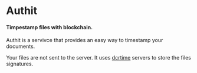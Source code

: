 # Authit 

#### Timpestamp files with blockchain.

Authit is a servivce that provides an easy way to timestamp your documents.

Your files are not sent to the server. 
It uses [dcrtime](https://github.com/decred/dcrtime) servers to store the files signatures.
